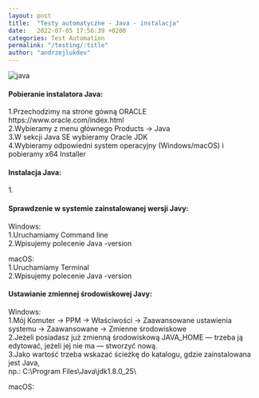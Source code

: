 ```yaml
---
layout: post
title:  "Testy automatyczne - Java - instalacja"
date:   2022-07-05 17:56:39 +0200
categories: Test Automation
permalink: "/testing/:title"
author: "andrzejlukdev"
---
```

<img src="testing/img/img_setup_java.png" alt="java">

<h4>Pobieranie instalatora Java:</h4>
1.Przechodzimy na strone gówną ORACLE https://www.oracle.com/index.html<br>
2.Wybieramy z menu głównego Products -> Java<br>
3.W sekcji Java SE wybieramy Oracle JDK<br>
4.Wybieramy odpowiedni system operacyjny (Windows/macOS) i pobieramy x64 Installer<br>

<h4>Instalacja Java:</h4>
1.<br>

<h4>Sprawdzenie w systemie zainstalowanej wersji Javy:</h4>
Windows:<br>
1.Uruchamiamy Command line<br>
2.Wpisujemy polecenie Java -version<br>

macOS:<br>
1.Uruchamiamy Terminal<br>
2.Wpisujemy polecenie Java -version<br>

<h4>Ustawianie zmiennej środowiskowej Javy:</h4>
Windows:<br>
1.Mój Komuter -> PPM -> Właściwości -> Zaawansowane ustawienia systemu -> Zaawansowane -> Zmienne środowiskowe<br>
2.Jeżeli posiadasz już zmienną środowiskową JAVA_HOME — trzeba ją edytować, jeżeli jej nie ma — stworzyć nową.<br>
3.Jako wartość trzeba wskazać ścieżkę do katalogu, gdzie zainstalowana jest Java, <br>
np.: C:\Program Files\Java\jdk1.8.0_25\<br>

macOS:<br>
